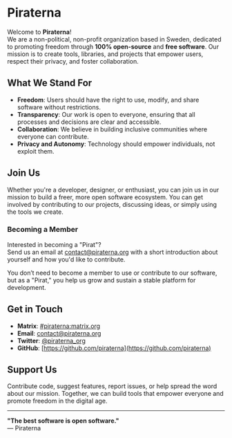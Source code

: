 # Piraterna

Welcome to **Piraterna**!  
We are a non-political, non-profit organization based in Sweden, dedicated to promoting freedom through **100% open-source** and **free software**. Our mission is to create tools, libraries, and projects that empower users, respect their privacy, and foster collaboration.

## What We Stand For

- **Freedom**: Users should have the right to use, modify, and share software without restrictions.  
- **Transparency**: Our work is open to everyone, ensuring that all processes and decisions are clear and accessible.  
- **Collaboration**: We believe in building inclusive communities where everyone can contribute.  
- **Privacy and Autonomy**: Technology should empower individuals, not exploit them.  

## Join Us

Whether you're a developer, designer, or enthusiast, you can join us in our mission to build a freer, more open software ecosystem. You can get involved by contributing to our projects, discussing ideas, or simply using the tools we create.

### Becoming a Member

Interested in becoming a "Pirat"?  
Send us an email at [contact@piraterna.org](mailto:contact@piraterna.org) with a short introduction about yourself and how you'd like to contribute.  

You don’t need to become a member to use or contribute to our software, but as a "Pirat," you help us grow and sustain a stable platform for development.

## Get in Touch

- **Matrix**: [#piraterna:matrix.org](https://matrix.to/#/#piraterna:matrix.org)  
- **Email**: [contact@piraterna.org](mailto:contact@piraterna.org)  
- **Twitter**: [@piraterna_org](https://x.com/piraterna_org)  
- **GitHub**: [https://github.com/piraterna](https://github.com/piraterna)

## Support Us

Contribute code, suggest features, report issues, or help spread the word about our mission. Together, we can build tools that empower everyone and promote freedom in the digital age.

---

**"The best software is open software."**  
— Piraterna

